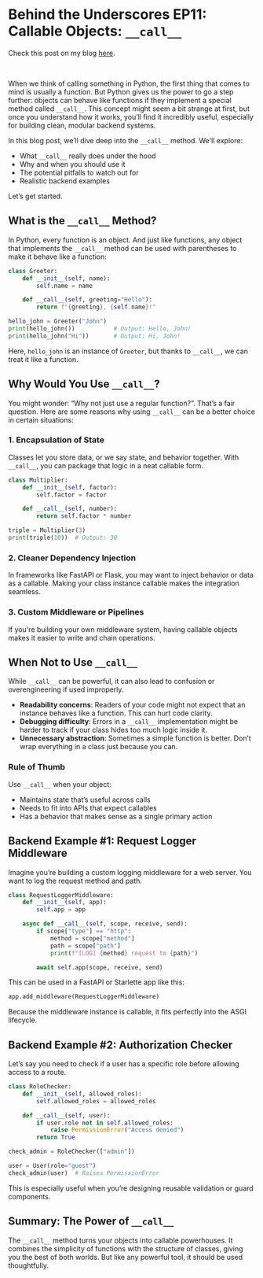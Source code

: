 # Behind the Underscores EP11: Callable Objects: `__call__` 

Check this post on my blog [here](https://hevalhazalkurt.com/blog/behind-the-underscores-ep11-callable-objects-__call__/).

<br>


When we think of calling something in Python, the first thing that comes to mind is usually a function. But Python gives us the power to go a step further: objects can behave like functions if they implement a special method called `__call__`. This concept might seem a bit strange at first, but once you understand how it works, you’ll find it incredibly useful, especially for building clean, modular backend systems.

In this blog post, we’ll dive deep into the `__call__` method. We'll explore:

- What `__call__` really does under the hood
- Why and when you should use it
- The potential pitfalls to watch out for
- Realistic backend examples

Let’s get started.

## What is the `__call__` Method?

In Python, every function is an object. And just like functions, any object that implements the `__call__` method can be used with parentheses to make it behave like a function:

```python
class Greeter:
    def __init__(self, name):
        self.name = name

    def __call__(self, greeting="Hello"):
        return f"{greeting}, {self.name}!"

hello_john = Greeter("John")
print(hello_john())           # Output: Hello, John!
print(hello_john("Hi"))       # Output: Hi, John!
```

Here, `hello_john` is an instance of `Greeter`, but thanks to `__call__`, we can treat it like a function.

## Why Would You Use `__call__`?

You might wonder: “Why not just use a regular function?”. That’s a fair question. Here are some reasons why using `__call__` can be a better choice in certain situations:

### 1. **Encapsulation of State**

Classes let you store data, or we say state, and behavior together. With `__call__`, you can package that logic in a neat callable form.

```python
class Multiplier:
    def __init__(self, factor):
        self.factor = factor

    def __call__(self, number):
        return self.factor * number

triple = Multiplier(3)
print(triple(10))  # Output: 30
```

### 2. **Cleaner Dependency Injection**

In frameworks like FastAPI or Flask, you may want to inject behavior or data as a callable. Making your class instance callable makes the integration seamless.

### 3. **Custom Middleware or Pipelines**

If you're building your own middleware system, having callable objects makes it easier to write and chain operations.

## When **Not** to Use `__call__`

While `__call__` can be powerful, it can also lead to confusion or overengineering if used improperly.

- **Readability concerns**: Readers of your code might not expect that an instance behaves like a function. This can hurt code clarity.
- **Debugging difficulty**: Errors in a `__call__` implementation might be harder to track if your class hides too much logic inside it.
- **Unnecessary abstraction**: Sometimes a simple function is better. Don’t wrap everything in a class just because you can.

### Rule of Thumb

Use `__call__` when your object:

- Maintains state that’s useful across calls
- Needs to fit into APIs that expect callables
- Has a behavior that makes sense as a single primary action

## Backend Example #1: Request Logger Middleware

Imagine you’re building a custom logging middleware for a web server. You want to log the request method and path.

```python
class RequestLoggerMiddleware:
    def __init__(self, app):
        self.app = app

    async def __call__(self, scope, receive, send):
        if scope["type"] == "http":
            method = scope["method"]
            path = scope["path"]
            print(f"[LOG] {method} request to {path}")

        await self.app(scope, receive, send)
```

This can be used in a FastAPI or Starlette app like this:

```python
app.add_middleware(RequestLoggerMiddleware)
```

Because the middleware instance is callable, it fits perfectly into the ASGI lifecycle.

## Backend Example #2: Authorization Checker

Let’s say you need to check if a user has a specific role before allowing access to a route.

```python
class RoleChecker:
    def __init__(self, allowed_roles):
        self.allowed_roles = allowed_roles

    def __call__(self, user):
        if user.role not in self.allowed_roles:
            raise PermissionError("Access denied")
        return True

check_admin = RoleChecker(["admin"])

user = User(role="guest")
check_admin(user)  # Raises PermissionError
```

This is especially useful when you’re designing reusable validation or guard components.

## Summary: The Power of `__call__`

The `__call__` method turns your objects into callable powerhouses. It combines the simplicity of functions with the structure of classes, giving you the best of both worlds. But like any powerful tool, it should be used thoughtfully.
